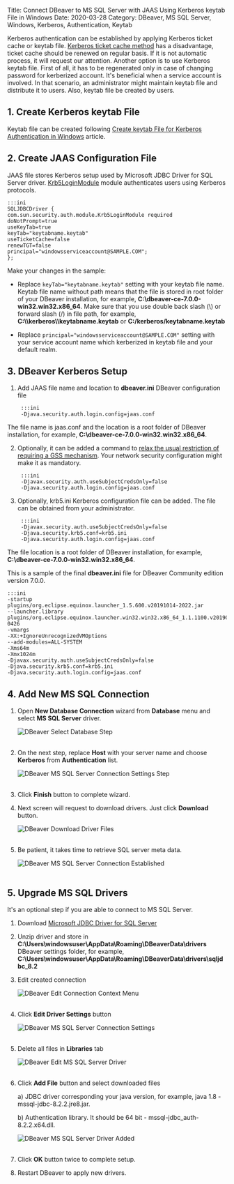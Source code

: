 Title: Connect DBeaver to MS SQL Server with JAAS Using Kerberos keytab File in Windows
Date: 2020-03-28
Category: DBeaver, MS SQL Server, Windows, Kerberos, Authentication, Keytab

Kerberos authentication can be established by applying Kerberos ticket cache or keytab file. [Kerberos ticket cache method]({filename}/articles/connect-dbeaver-to-mssql-server-with-kerberos-ticket-cache-in-windows.md) has a disadvantage, ticket cache should be renewed on regular basis. If it is not automatic process, it will request our attention. Another option is to use Kerberos keytab file. First of all, it has to be regenerated only in case of changing password for kerberized account. It's beneficial when a service account is involved. In that scenario, an administrator might maintain keytab file and distribute it to users. Also, keytab file be created by users.

## 1. Create Kerberos keytab File

Keytab file can be created following [Create keytab File for Kerberos Authentication in Windows]({filename}/articles/create-keytab-file-for-kerberos-authentication-in-windows.md) article.

## 2. Create JAAS Configuration File

JAAS file stores Kerberos setup used by Microsoft JDBC Driver for SQL Server driver. [Krb5LoginModule](https://docs.oracle.com/javase/8/docs/jre/api/security/jaas/spec/com/sun/security/auth/module/Krb5LoginModule.html) module authenticates users using Kerberos protocols.

    :::ini
    SQLJDBCDriver {
    com.sun.security.auth.module.Krb5LoginModule required
    doNotPrompt=true
    useKeyTab=true
    keyTab="keytabname.keytab"
    useTicketCache=false
    renewTGT=false
    principal="windowsserviceaccount@SAMPLE.COM";
    };

Make your changes in the sample:

* Replace `keyTab="keytabname.keytab"` setting with your keytab file name. Keytab file name without path means that the file is stored in root folder of your DBeaver installation, for example, **C:\dbeaver-ce-7.0.0-win32.win32.x86_64**. Make sure that you use double back slash (\\) or forward slash (/) in file path, for example, **C:\\\kerberos\\\keytabname.keytab** or **C:/kerberos/keytabname.keytab**

* Replace `principal="windowsserviceaccount@SAMPLE.COM"` setting with your service account name which kerberized in keytab file and your default realm.

## 3. DBeaver Kerberos Setup

1. Add JAAS file name and location to **dbeaver.ini** DBeaver configuration file

        :::ini
        -Djava.security.auth.login.config=jaas.conf
The file name is jaas.conf and the location is a root folder of DBeaver installation, for example, **C:\dbeaver-ce-7.0.0-win32.win32.x86_64**.

2. Optionally, it can be added a command to [relax the usual restriction of requiring a GSS mechanism](https://docs.oracle.com/javase/7/docs/technotes/guides/security/jgss/tutorials/BasicClientServer.html#useSub). Your network security configuration might make it as mandatory.

        :::ini
        -Djavax.security.auth.useSubjectCredsOnly=false
        -Djava.security.auth.login.config=jaas.conf

3. Optionally, krb5.ini Kerberos configuration file can be added. The file can be obtained from your administrator.

        :::ini
        -Djavax.security.auth.useSubjectCredsOnly=false
        -Djava.security.krb5.conf=krb5.ini
        -Djava.security.auth.login.config=jaas.conf

The file location is a root folder of DBeaver installation, for example, **C:\dbeaver-ce-7.0.0-win32.win32.x86_64**.

This is a sample of the final **dbeaver.ini** file for DBeaver Community edition version 7.0.0.

    :::ini
    -startup
    plugins/org.eclipse.equinox.launcher_1.5.600.v20191014-2022.jar
    --launcher.library
    plugins/org.eclipse.equinox.launcher.win32.win32.x86_64_1.1.1100.v20190907-0426
    -vmargs
    -XX:+IgnoreUnrecognizedVMOptions
    --add-modules=ALL-SYSTEM
    -Xms64m
    -Xmx1024m
    -Djavax.security.auth.useSubjectCredsOnly=false
    -Djava.security.krb5.conf=krb5.ini
    -Djava.security.auth.login.config=jaas.conf

## 4. Add New MS SQL Connection

1. Open **New Database Connection** wizard from **Database** menu and select **MS SQL Server** driver.

    ![DBeaver Select Database Step]({static}/images/connect-dbeaver-to-mssql-server-with-kerberos-ticket-cache-in-windows/select-your-database-step.png)</br></br>

2. On the next step, replace **Host** with your server name and choose **Kerberos** from **Authentication** list.

    ![DBeaver MS SQL Server Connection Settings Step]({static}/images/connect-dbeaver-to-mssql-server-with-kerberos-ticket-cache-in-windows/sqlserver-connection-settings-step.png)</br></br>

3. Click **Finish** button to complete wizard.

4. Next screen will request to download drivers. Just click **Download** button.

    ![DBeaver Download Driver Files]({static}/images/connect-dbeaver-to-mssql-server-with-kerberos-ticket-cache-in-windows/download-driver-files.png)</br></br>

5. Be patient, it takes time to retrieve SQL server meta data.

    ![DBeaver MS SQL Server Connection Established]({static}/images/connect-dbeaver-to-mssql-server-with-kerberos-ticket-cache-in-windows/mssql-server-connection-established.png)</br></br>

## 5. Upgrade MS SQL Drivers

It's an optional step if you are able to connect to MS SQL Server.

1. Download [Microsoft JDBC Driver for SQL Server](https://docs.microsoft.com/en-us/sql/connect/jdbc/download-microsoft-jdbc-driver-for-sql-server)

2. Unzip driver and store in **C:\Users\windowsuser\AppData\Roaming\DBeaverData\drivers** DBeaver settings folder, for example, **C:\Users\windowsuser\AppData\Roaming\DBeaverData\drivers\sqljdbc_8.2**

3. Edit created connection

    ![DBeaver Edit Connection Context Menu]({static}/images/connect-dbeaver-to-mssql-server-with-kerberos-ticket-cache-in-windows/edit-connection-context-menu.png)</br></br>

4. Click **Edit Driver Settings** button

    ![DBeaver MS SQL Server Connection Settings]({static}/images/connect-dbeaver-to-mssql-server-with-kerberos-ticket-cache-in-windows/sqlserver-connection-settings-step.png)</br></br>

5. Delete all files in **Libraries** tab

    ![DBeaver Edit MS SQL Server Driver]({static}/images/connect-dbeaver-to-mssql-server-with-kerberos-ticket-cache-in-windows/edit-driver-sqlserver.png)</br></br>

6. Click **Add File** button and select downloaded files

    a) JDBC driver corresponding your java version, for example, java 1.8 - mssql-jdbc-8.2.2.jre8.jar.

    b) Authentication library. It should be 64 bit - mssql-jdbc_auth-8.2.2.x64.dll.

    ![DBeaver MS SQL Server Driver Added]({static}/images/connect-dbeaver-to-mssql-server-with-kerberos-ticket-cache-in-windows/sqlserver-drivers-added.png)</br></br>

7. Click **OK** button twice to complete setup.

8. Restart DBeaver to apply new drivers.

